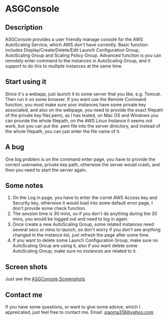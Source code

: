 ASGConsole
==========

Description
------------
ASGConsole provides a user friendly manage console for the AWS AutoScaling Service, which AWS don't have currently.
Basic function includes Display/Create/Delete/Edit Launch Configuration Group, AutoScaling Group and Scaling Policy 
Group. Advanced funciton is you can remotely enter command to the instances in AutoScaling Group, and it support to do 
this to multiple instances at the same time. 

Start using it
----------
Since it's a webapp, just launch it to some server that you like, e.g. Tomcat. Then run it on some browser. If you want 
use the Remote Command function, you must make sure your instances have some private key associated, and also on the 
webpage, you need to provide the exact filepath of the private key file(.pem), as I has tested, on Mac OS and Windows
you can provide the whole filepath, on the AWS Linux Instance it seems not work, but you can put the .pem file into the 
server directory, and instead of the whole filepath, you can just enter the file name of it.

A bug
----------
One big problem is on the command enter page, you have to provide the correct username, private key path, otherwise 
the server would crash, and then you need to start the server again.

Some notes
-------
1. On the Log in page, you have to enter the corret AWS Access key and Security key, otherwise it would load into some 
default error page, I don't provide some check function.
2. The session time is 30 mins, so if you don't do anything during the 30 mins, you would be logged out and need to log 
in again. 
3. Once create a new AutoScaling Group, some related instances need several secs or mins to launch, so don't worry if 
you don't see anything changed in the instance list, just refresh the page after some time. 
4. If you want to delete some Launch Configuration Group, make sure no AutoScaling Group are using it, also if you want
delete some AutoScaling Group, make sure no instances are related to it.

Screen shots
---------
Just see the <a href="https://docs.google.com/file/d/0B4HuB0nTzQgpS0wxTlRtVC1Gelk/edit?usp=sharing">ASGConsole Screenshots</a>

Contact me
-------------
If you have some questions, or want to give some advice, which I appreicated, just feel free to contact me.
Email: xiaoma318@yahoo.com

